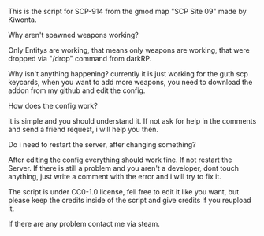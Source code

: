 This is the script for SCP-914 from the gmod map "SCP Site 09" made by Kiwonta.



Why aren't spawned weapons working?

Only Entitys are working, that means only weapons are working, that were dropped via "/drop" command from darkRP.


Why isn't anything happening?
currently it is just working for the guth scp keycards, when you want to add more weapons, you need to download the addon from my github and edit the config.

How does the config work?

it is simple and you should understand it. If not ask for help in the comments and send a friend request, i will help you then.

Do i need to restart the server, after changing something?

After editing the config everything should work fine. If not restart the Server. If there is still a problem and you aren't a developer, dont touch anything, just write a comment with the error and i will try to fix it.



The script is under  CC0-1.0 license, fell free to edit it like you want, but please keep the credits inside of the script and give credits if you reupload it.

If there are any problem contact me via steam.


